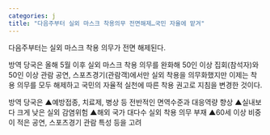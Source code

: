 ```yaml
---
categories: j
title: "다음주부터 실외 마스크 착용의무 전면해제…국민 자율에 맡겨"
---
```

다음주부터는 실외 마스크 착용 의무가 전면 해제된다.

방역 당국은 올해 5월 이후 실외 마스크 착용 의무를 완화해 50인 이상 집회(참석자)와 50인 이상 관람 공연, 스포츠경기(관람객)에서만 실외 착용을 의무화했지만 이제는 착용 의무를 모두 해제하고 국민의 자율적 실천에 따른 착용 권고로 지침을 변경한 것이다.

방역 당국은 ▲예방접종, 치료제, 병상 등 전반적인 면역수준과 대응역량 향상 ▲실내보다 크게 낮은 실외 감염위험 ▲해외 국가 대다수 실외 착용 의무 부재 ▲60세 이상 비중이 적은 공연, 스포츠경기 관람 특성 등을 고려